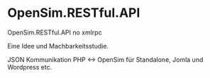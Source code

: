 # OpenSim.RESTful.API
OpenSim.RESTful.API no xmlrpc

Eine Idee und Machbarkeitsstudie.

JSON Kommunikation PHP <-> OpenSim für Standalone, Jomla und Wordpress etc.
